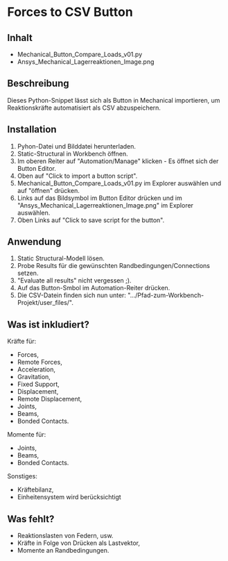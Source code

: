 # Forces to CSV Button

## Inhalt
- Mechanical_Button_Compare_Loads_v01.py
- Ansys_Mechanical_Lagerreaktionen_Image.png

## Beschreibung
Dieses Python-Snippet lässt sich als Button in Mechanical importieren, um Reaktionskräfte automatisiert als CSV abzuspeichern.

## Installation
1. Pyhon-Datei und Bilddatei herunterladen.
2. Static-Structural in Workbench öffnen.
3. Im oberen Reiter auf "Automation/Manage" klicken - Es öffnet sich der Button Editor.
4. Oben auf "Click to import a button script".
5. Mechanical_Button_Compare_Loads_v01.py im Explorer auswählen und auf "öffnen" drücken.
6. Links auf das Bildsymbol im Button Editor drücken und im "Ansys_Mechanical_Lagerreaktionen_Image.png" im Explorer auswählen.
7. Oben Links auf "Click to save script for the button".

## Anwendung
1. Static Structural-Modell lösen.
2. Probe Results für die gewünschten Randbedingungen/Connections setzen.
3. "Evaluate all results" nicht vergessen ;).
4. Auf das Button-Smbol im Automation-Reiter drücken.
5. Die CSV-Datein finden sich nun unter: ".../Pfad-zum-Workbench-Projekt/user_files/".

## Was ist inkludiert?
Kräfte für:
- Forces,
- Remote Forces,
- Acceleration,
- Gravitation,
- Fixed Support,
- Displacement,
- Remote Displacement,
- Joints,
- Beams,
- Bonded Contacts.

Momente für:
- Joints,
- Beams,
- Bonded Contacts.

Sonstiges:
- Kräftebilanz,
- Einheitensystem wird berücksichtigt

## Was fehlt?
- Reaktionslasten von Federn, usw.
- Kräfte in Folge von Drücken als Lastvektor,
- Momente an Randbedingungen.

